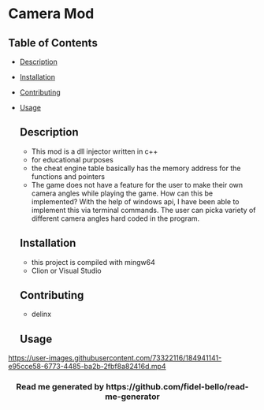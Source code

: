 # Camera Mod

## Table of Contents
* [Description](#Description)
* [Installation](#Installation)
* [Contributing](#Contributing)
* [Usage](#Usage)

  ## Description
    * This mod is a dll injector written in c++
    * for educational purposes
    * the cheat engine table basically has the memory address for the functions and pointers
    * The game does not have a feature for the user to make their own camera angles while playing the game. How can this be implemented?
    With the help of windows api, I have been able to implement this via terminal commands. The user can picka variety of different camera angles hard coded in the program.
    
  ## Installation
    * this project is compiled with mingw64
    * Clion or Visual Studio
    

  ## Contributing
    * delinx
    
  ## Usage
    

https://user-images.githubusercontent.com/73322116/184941141-e95cce58-6773-4485-ba2b-2fbf8a82416d.mp4




   <h3 align="center"> Read me generated by https://github.com/fidel-bello/read-me-generator </h3>
        

